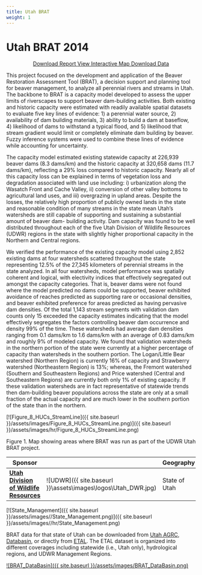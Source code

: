 ```yaml
---
title: Utah BRAT
weight: 1
---
```


# Utah BRAT 2014

<div align="center">
	<a class="hollow button" href="https://www.researchgate.net/publication/267096045_The_Utah_Beaver_Restoration_Assessment_Tool_A_Decision_Support_Planning_Tool"><i class="fa fa-map"></i>  Download Report </a> 
	<a class="hollow button" href="https://databasin.org/datasets/1420ffb7e9674753a5fb626e2b830c1f"><i class="fa fa-map"></i> View Interactive Map </a> 
	<a class="hollow button" href="https://usu.app.box.com/folder/5435923929?v=UtahBRATData"><i class="fa fa-map"></i>  Download Data </a> 
</div>

This project focused on the development and application of the Beaver Restoration Assessment Tool (BRAT), a decision support and planning tool for beaver management, to analyze all perennial rivers and streams in Utah. The backbone to BRAT is a capacity model developed to assess the upper limits of riverscapes to support beaver dam-building activities. Both existing and historic capacity were estimated with readily available spatial datasets to evaluate five key lines of evidence: 1) a perennial water source, 2) availability of dam building materials, 3) ability to build a dam at baseflow, 4) likelihood of dams to withstand a typical flood, and 5) likelihood that stream gradient would limit or completely eliminate dam building by beaver. Fuzzy inference systems were used to combine these lines of evidence while accounting for uncertainty. 

The capacity model estimated existing statewide capacity at 226,939 beaver dams (8.3 dams/km) and the historic capacity at 320,658 dams (11.7 dams/km), reflecting a 29% loss compared to historic capacity. Nearly all of this capacity loss can be explained in terms of vegetation loss and degradation associated with land use including: i) urbanization along the Wasatch Front and Cache Valley, ii) conversion of other valley bottoms to agricultural land uses, and iii) overgrazing in upland areas. Despite the losses, the relatively high proportion of publicly owned lands in the state and reasonable condition of many streams in the state mean Utah’s watersheds are still capable of supporting and sustaining a substantial amount of beaver dam- building activity. Dam capacity was found to be well distributed throughout each of the five Utah Division of Wildlife Resources (UDWR) regions in the state with slightly higher proportional capacity in the Northern and Central regions. 

We verified the performance of the existing capacity model using 2,852 existing dams at four watersheds scattered throughout the state representing 12.5% of the 27,345 kilometers of perennial streams in the state analyzed. In all four watersheds, model performance was spatially coherent and logical, with electivity indices that effectively segregated out amongst the capacity categories. That is, beaver dams were not found where the model predicted no dams could be supported, beaver exhibited avoidance of reaches predicted as supporting rare or occasional densities, and beaver exhibited preference for areas predicted as having pervasive dam densities. Of the total 1,143 stream segments with validation dam counts only 15 exceeded the capacity estimates indicating that the model effectively segregates the factors controlling beaver dam occurrence and density 99% of the time. These watersheds had average dam densities ranging from 0.1 dams/km to 1.6 dams/km with an average of 0.83 dams/km and roughly 9% of modeled capacity. We found that validation watersheds in the northern portion of the state were currently at a higher percentage of capacity than watersheds in the southern portion. The Logan/Little Bear watershed (Northern Region) is currently 16% of capacity and Strawberry watershed (Northeastern Region) is 13%; whereas, the Fremont watershed (Southern and Southeastern Regions) and Price watershed (Central and Southeastern Regions) are currently both only 1% of existing capacity. If these validation watersheds are in fact representative of statewide trends then dam-building beaver populations across the state are only at a small fraction of the actual capacity and are much lower in the southern portion of the state than in the northern. 

[![Figure_8_HUCs_StreamLine]({{ site.baseurl }}/assets/images/Figure_8_HUCs_StreamLine.png)]({{ site.baseurl }}/assets/images/hr/Figure_8_HUCs_StreamLine.png)

Figure 1.  Map showing areas where BRAT was run as part of the UDWR Utah BRAT project.

| Sponsor   | | Geography   | Year(s)   | Status      |
| ---------------------------------------- | - | -------------------- | -------------- | ------------- |
| **[Utah Division of Wildlife Resources](https://wildlife.utah.gov)** |![UDWR]({{ site.baseurl }}\assets\images\logos\Utah_DWR.jpg) | State of Utah                            |  2014-2015   | [Complete]({{ site.baseurl }}\BRATData\USA\UDWR_Utah\)     |

[![State_Management]({{ site.baseurl }}/assets/images//State_Management.png)]({{ site.baseurl }}/assets/images//hr/State_Management.png)

BRAT data for that state of Utah can be downloaded from [Utah AGRC](http://gis.utah.gov/data/bioscience-overview/), [Databasin](http://databasin.org/datasets/1420ffb7e9674753a5fb626e2b830c1f), or directly from [ETAL](https://usu.box.com/v/UtahBRATData).  The ETAL dataset is organized into different coverages including statewide (i.e., Utah only), hydrological regions, and UDWR Management Regions. 


[![BRAT_DataBasin]({{ site.baseurl }}/assets/images/BRAT_DataBasin.png)](https://databasin.org/datasets/1420ffb7e9674753a5fb626e2b830c1f)

